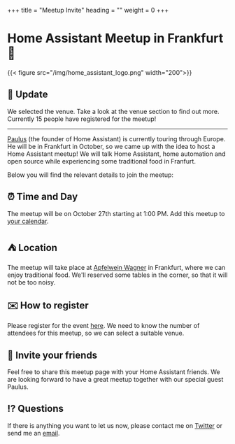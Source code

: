 +++
title = "Meetup Invite"
heading = ""
weight = 0
+++

# Home Assistant Meetup in Frankfurt 🎉

{{< figure src="/img/home_assistant_logo.png" width="200">}}

## 📩 Update
We selected the venue. Take a look at the venue section to find out more. Currently 15 people have registered for the meetup! 

---

[Paulus](https://twitter.com/balloob) (the founder of Home Assistant) is currently touring through Europe. He will be in Frankfurt in October, so we came up with the idea to host a Home Assistant meetup! We will talk Home Assistant, home automation and open source while experiencing some traditional food in Franfurt.

Below you will find the relevant details to join the meetup:

## ⏰ Time and Day
The meetup will be on October 27th starting at 1:00 PM. Add this meetup to [your calendar](/home-assistant-meetup.ics).

## ⛺️ Location
The meetup will take place at [Apfelwein Wagner](https://goo.gl/maps/LKhRc5sv5Y72) in Frankfurt, where we can enjoy traditional food. We'll reserved some tables in the corner, so that it will not be too noisy.

## ✉️ How to register
Please register for the event [here](https://goo.gl/forms/C6caK3Vr5a4Sl1dC3). We need to know the number of attendees for this meetup, so we can select a suitable venue.

## 📢 Invite your friends
Feel free to share this meetup page with your Home Assistant friends. We are looking forward to have a great meetup together with our special guest Paulus.

## ⁉️ Questions
If there is anything you want to let us now, please contact me on [Twitter](https://twitter.com/sbleidner) or send me an [email](mailto:meetup@sascha-bleidner.de).

